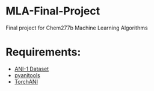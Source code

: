 # MLA-Final-Project
Final project for Chem277b Machine Learning Algorithms

# Requirements:
  - [ANI-1 Dataset](https://github.com/isayev/ANI1_dataset)
  - [pyanitools](https://github.com/isayev/ASE_ANI)
  - [TorchANI](https://aiqm.github.io/torchani/index.html)
